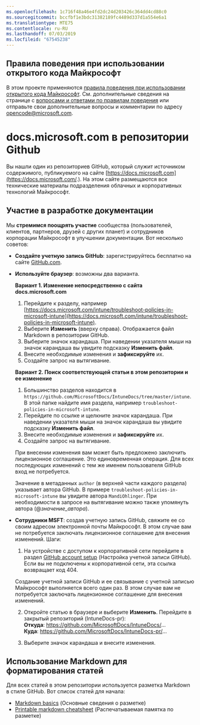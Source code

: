 ```yaml
---
ms.openlocfilehash: 1c716f48a46e4fd2dc24d203426c364dd4cd88c0
ms.sourcegitcommit: bccfbf1e3bdc31382189fc4489d337d1a554e6a1
ms.translationtype: MTE75
ms.contentlocale: ru-RU
ms.lasthandoff: 07/03/2019
ms.locfileid: "67545238"
---
```

## <a name="microsoft-open-source-code-of-conduct"></a>Правила поведения при использовании открытого кода Майкрософт

В этом проекте применяются [правила поведения при использовании открытого кода Майкрософт](https://opensource.microsoft.com/codeofconduct/).
См. дополнительные сведения на странице с [вопросами и ответами по правилам поведения](https://opensource.microsoft.com/codeofconduct/faq/) или отправьте свои дополнительные вопросы и комментарии по адресу [opencode@microsoft.com](mailto:opencode@microsoft.com).

# <a name="docsmicrosoftcom-github-repository"></a>docs.microsoft.com в репозитории Github

Вы нашли один из репозиториев GitHub, который служит источником содержимого, публикуемого на сайте [https://docs.microsoft.com](https://docs.microsoft.com/.). На этом сайте размещаются все технические материалы подразделения облачных и корпоративных технологий Майкрософт.

## <a name="contribute-to-your-documentation"></a>Участие в разработке документации
Мы **стремимся поощрять участие** сообщества (пользователей, клиентов, партнеров, друзей с других планет) и сотрудников корпорации Майкрософт в улучшении документации. Вот несколько советов:

* **Создайте учетную запись GitHub**: зарегистрируйтесь бесплатно на сайте [GitHub.com](https://www.github.com).

* **Используйте браузер**: возможны два варианта. 

    **Вариант 1. Изменение непосредственно с сайта docs.microsoft.com**  
    1. Перейдите к разделу, например [https://docs.microsoft.com/intune/troubleshoot-policies-in-microsoft-intune](https://docs.microsoft.com/intune/troubleshoot-policies-in-microsoft-intune). 
    2. Выберите **Изменить** (вверху справа). Отображается файл Markdown в репозитории GitHub.
    3. Выберите значок карандаша. При наведении указателя мыши на значок карандаша вы увидите подсказку **Изменить файл**. 
    4. Внесите необходимые изменения и **зафиксируйте** их. 
    5. Создайте запрос на вытягивание.
    
    **Вариант 2. Поиск соответствующей статьи в этом репозитории и ее изменение**  
    1. Большинство разделов находится в `https://github.com/MicrosoftDocs/IntuneDocs/tree/master/intune`. В этой папке найдите имя раздела, например `troubleshoot-policies-in-microsoft-intune`. 
    2. Перейдите по ссылке и щелкните значок карандаша. При наведении указателя мыши на значок карандаша вы увидите подсказку **Изменить файл**. 
    3. Внесите необходимые изменения и **зафиксируйте** их. 
    4. Создайте запрос на вытягивание. 

  При внесении изменения вам может быть предложено заключить лицензионное соглашение. Это единовременная операция. Для всех последующих изменений с тем же именем пользователя GitHub вход не потребуется. 
  
  Значение в метаданных `author` (в верхней части каждого раздела) указывает автора GitHub. В примере `troubleshoot-policies-in-microsoft-intune` вы увидите автора `MandiOhlinger`. При необходимости в запросе на вытягивание можно также упомянуть автора (@*значение_автора*).
  
* **Сотрудники MSFT**: создав учетную запись GitHub, свяжите ее со своим адресом электронной почты Майкрософт. В этом случае вам не потребуется заключать лицензионное соглашение для внесения изменений. Шаги:

  1. На устройстве с доступом к корпоративной сети перейдите в раздел [GitHub account setup](https://review.docs.microsoft.com/en-us/help/contribute/contribute-get-started-setup-github?branch=master) (Настройка учетной записи GitHub). Если вы не подключены к корпоративной сети, эта ссылка возвращает код 404.
  
    Создание учетной записи GitHub и ее связывание с учетной записью Майкрософт выполняется всего один раз. В этом случае вам не потребуется заключать лицензионное соглашение для внесения изменений. 

  2. Откройте статью в браузере и выберите **Изменить**. Перейдите в закрытый репозиторий (IntuneDocs-pr):  
    **Откуда**: https://github.com/MicrosoftDocs/IntuneDocs/...  
    **Куда**: https://github.com/MicrosoftDocs/IntuneDocs-pr/...
  
  3. Выберите значок карандаша и внесите изменения. 

## <a name="use-markdown-to-format-your-topic"></a>Использование Markdown для форматирования статей
Для всех статей в этом репозитории используется разметка Markdown в стиле GitHub. Вот список статей для начала:

* [Markdown basics](https://help.github.com/articles/basic-writing-and-formatting-syntax/) (Основные сведения о разметке)
* [Printable markdown cheatsheet](https://guides.github.com/pdfs/markdown-cheatsheet-online.pdf) (Распечатываемая памятка по разметке)

